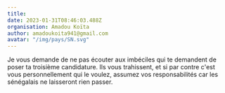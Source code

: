 ```yaml
---
title: 
date: 2023-01-31T08:46:03.488Z
organisation: Amadou Koïta
author: amadoukoita941@gmail.com
avatar: "/img/pays/SN.svg"
---
```


Je vous demande de ne pas écouter aux imbéciles qui te demandent de poser ta troisième candidature. Ils vous trahissent, et si par contre c'est vous personnellement qui le voulez, assumez vos responsabilités car les sénégalais ne laisseront rien passer.